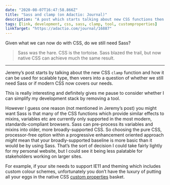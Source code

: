 ```yaml
---
date: "2020-08-07T16:47:58.866Z"
title: "Sass and clamp (on Adactio: Journal)"
description: "A post which starts talking about new CSS functions then veers into questioning whether we still need Sass"
tags: [link, development, css, sass, clamp, tool, customproperties]
linkTarget: "https://adactio.com/journal/16887"
---
```

Given what we can now do with CSS, do we still need Sass?

> Sass was the hare. CSS is the tortoise. Sass blazed the trail, but now native CSS can achieve much the same result.
---

Jeremy’s post starts by talking about the new CSS `clamp` function and how it can be used for scalable type, then veers into a question of whether we still need Sass or if modern CSS now covers our needs.

This is really interesting and definitely gives me pause to consider whether I can simplify my development stack by removing a tool.

However I guess one reason (not mentioned in Jeremy’s post) you might want Sass is that many of the CSS functions which provide similar effects to mixins, variables etc are currently only supported in the most modern, standards-compliant browsers. Sass can pre-process its variables and mixins into older, more broadly-supported CSS. So choosing the pure CSS, processor-free option within a progressive enhancement oriented approach _might_ mean that your broadly-supported baseline is more basic than it would be by using Sass. That’s the sort of decision I could take fairly lightly for my personal website, but I could see it being less palatable for stakeholders working on larger sites.

For example, if your site needs to support IE11 and theming which includes custom colour schemes, unfortunately you don’t have the luxury of putting all your eggs in the native CSS [custom properties](https://caniuse.com/#search=custom%20properties) basket.
